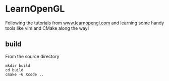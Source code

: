 # LearnOpenGL

Following the tutorials from www.learnopengl.com and learning some handy tools like vim and CMake
along the way!

## build
From the source directory

```
mkdir build
cd build
cmake -G Xcode ..
```

